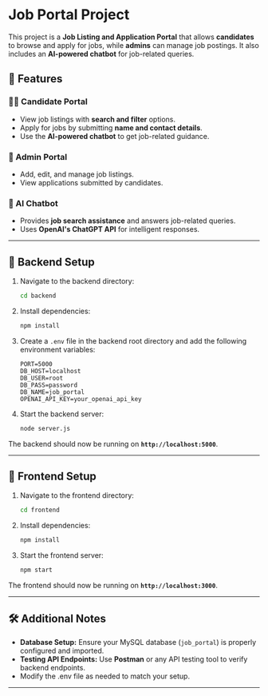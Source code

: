 
# **Job Portal Project**  

This project is a **Job Listing and Application Portal** that allows **candidates** to browse and apply for jobs, while **admins** can manage job postings. It also includes an **AI-powered chatbot** for job-related queries.  

## **🚀 Features**  

### **👨‍💼 Candidate Portal**  
- View job listings with **search and filter** options.  
- Apply for jobs by submitting **name and contact details**.  
- Use the **AI-powered chatbot** to get job-related guidance.  

### **🔧 Admin Portal**  
- Add, edit, and manage job listings.  
- View applications submitted by candidates.  

### **🤖 AI Chatbot**  
- Provides **job search assistance** and answers job-related queries.  
- Uses **OpenAI's ChatGPT API** for intelligent responses.  

---

## **📌 Backend Setup**  

1. Navigate to the backend directory:  
   ```sh
   cd backend
   ```

2. Install dependencies:  
   ```sh
   npm install
   ```

3. Create a `.env` file in the backend root directory and add the following environment variables:  
   ```env
   PORT=5000
   DB_HOST=localhost
   DB_USER=root
   DB_PASS=password
   DB_NAME=job_portal
   OPENAI_API_KEY=your_openai_api_key
   ```

4. Start the backend server:  
   ```sh
   node server.js
   ```

The backend should now be running on **`http://localhost:5000`**.  

---

## **🎨 Frontend Setup**  

1. Navigate to the frontend directory:  
   ```sh
   cd frontend
   ```

2. Install dependencies:  
   ```sh
   npm install
   ```

3. Start the frontend server:  
   ```sh
   npm start
   ```

The frontend should now be running on **`http://localhost:3000`**.  

---

## **🛠️ Additional Notes**  

- **Database Setup:** Ensure your MySQL database (`job_portal`) is properly configured and imported.  
- **Testing API Endpoints:** Use **Postman** or any API testing tool to verify backend endpoints.
- Modify the .env file as needed to match your setup. 

---

